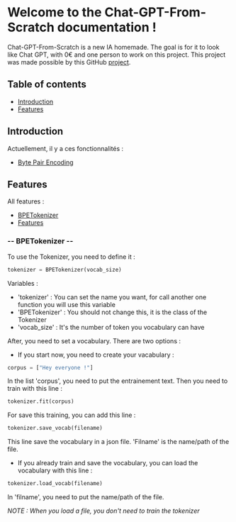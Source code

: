 # Welcome to the Chat-GPT-From-Scratch documentation !

Chat-GPT-From-Scratch is a new IA homemade. The goal is for it to look like Chat GPT, with 0€ and one person to work on this project. This project was made possible by this GitHub [project](https://github.com/ThePixelCrafted/chatgpt_de_zero).

## Table of contents
- [Introduction](#introduction)
- [Features](#features)

## Introduction
Actuellement, il y a ces fonctionnalités :
- [Byte Pair Encoding](./bpe_tokenizer/tokenizer.py)

## Features
All features :
- [BPETokenizer](#---bpetokenizer---)
- [Features](#features)
  
### -- BPETokenizer --
To use the Tokenizer, you need to define it :
```python
tokenizer = BPETokenizer(vocab_size)
```
Variables :
- 'tokenizer' : You can set the name you want, for call another one function you will use this variable
- 'BPETokenizer' : You should not change this, it is the class of the Tokenizer
- 'vocab_size' : It's the number of token you vocabulary can have

After, you need to set a vocabulary. There are two options :
  - If you start now, you need to create your vacabulary :
  ```python
  corpus = ["Hey everyone !"]
  ```
  In the list 'corpus', you need to put the entrainement text. Then you need to train with this line : 
  ```python
  tokenizer.fit(corpus)
  ```
  For save this training, you can add this line :
  ```python
  tokenizer.save_vocab(filename)
  ```
  This line save the vocabulary in a json file. 'Filname' is the name/path of the file.
  - If you already train and save the vocabulary, you can load the vocabulary with this line :
  ```python
  tokenizer.load_vocab(filename)
  ```
  In 'filname', you need to put the name/path of the file.
  
  *NOTE : When you load a file, you don't need to train the tokenizer*




